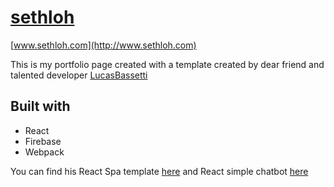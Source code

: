 # [sethloh](http://www.sethloh.com)

[www.sethloh.com](http://www.sethloh.com)

This is my portfolio page created with a template created by dear friend and talented developer [LucasBassetti](https://github.com/LucasBassetti)

## Built with
* React
* Firebase
* Webpack

You can find his React Spa template [here](https://github.com/LucasBassetti/react-spa-boilerplate)
and React simple chatbot [here](https://github.com/LucasBassetti/react-simple-chatbot)
